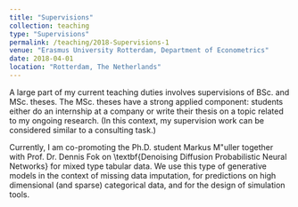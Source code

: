 ```yaml
---
title: "Supervisions"
collection: teaching
type: "Supervisions"
permalink: /teaching/2018-Supervisions-1
venue: "Erasmus University Rotterdam, Department of Econometrics"
date: 2018-04-01
location: "Rotterdam, The Netherlands"
---
```


A large part of my current teaching duties involves supervisions of BSc. and MSc. theses. The MSc. theses have a strong applied component: students either do an internship at a company or write their thesis on a topic related to my ongoing research. (In this context, my supervision work can be considered similar to a consulting task.) 

Currently, I am co-promoting the Ph.D. student Markus M\"uller together with Prof. Dr. Dennis Fok on \textbf{Denoising Diffusion Probabilistic Neural Networks} for mixed type tabular data. We use this type of generative models in the context of missing data imputation, for predictions on high dimensional (and sparse) categorical data, and for the design of simulation tools.
